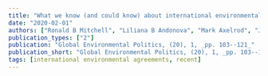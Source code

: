 ```yaml
---
title: "What we know (and could know) about international environmental agreements"
date: "2020-02-01"
authors: ["Ronald B Mitchell", "Liliana B Andonova", "Mark Axelrod", "Jorg Balsiger", "Thomas Bernauer", "Jessica F Green", "James Hollway", "Rakhyun E Kim", "Jean-Frederic Morin"]
publication_types: ["2"]
publication: "Global Environmental Politics, (20), 1, _pp. 103--121_"
publication_short: "Global Environmental Politics, (20), 1, _pp. 103--121_"
tags: [international environmental agreements, recent]
---
```

